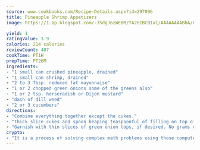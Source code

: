 ```yaml
---
source: www.cookbooks.com/Recipe-Details.aspx?id=297096
title: Pineapple Shrimp Appetizers
image: https://1.bp.blogspot.com/-3SdgJ6zWE0M/YA2H1BCBIaI/AAAAAAAABhA/KLu9yTsYBMkJQudB_uFGwTypBtmTiBfZgCLcBGAsYHQ/s320/4.png

yield: 1
ratingValue: 3.9
calories: 214 calories
reviewCount: 407
cookTime: PT1H
prepTime: PT26M
ingredients:
- "1 small can crushed pineapple, drained"
- "1 small can shrimp, drained"
- "2 to 3 Tbsp. reduced fat mayonnaise"
- "1 or 2 chopped green onions some of the greens also"
- "1 or 2 tsp. horseradish or Dijon mustard"
- "dash of dill weed"
- "2 or 3 cucumbers"
directions:
- "Combine everything together except the cukes."
- "Thick slice cukes and spoon heaping teaspoonful of filling on top of each slice."
- "Garnish with thin slices of green onion tops, if desired. No grams of fat in recipe."
crypto:
- "It is a process of solving complex math problems using those computers which run bitcoin software."
---
```

